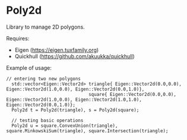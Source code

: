 # Poly2d

Library to manage 2D polygons.

Requires:
 - Eigen (https://eigen.tuxfamily.org)
 - Quickhull (https://github.com/akuukka/quickhull)

Example of usage:

```
// entering two new polygons
  std::vector<Eigen::Vector2d> triangle{ Eigen::Vector2d(0.0,0.0), Eigen::Vector2d(1.0,0.0), Eigen::Vector2d(0.0,1.0)},
                               square{ Eigen::Vector2d(0.0,0.0), Eigen::Vector2d(1.0,0.0), Eigen::Vector2d(1.0,1.0), Eigen::Vector2d(0.0,1.0)}; 
  Poly2d t = Poly2d(triangle), s = Poly2d(square);
  
  // testing basic operations
  Poly2d u = square.ConvexUnion(triangle), square.MinkowskiSum(triangle), square.Intersection(triangle);
```

